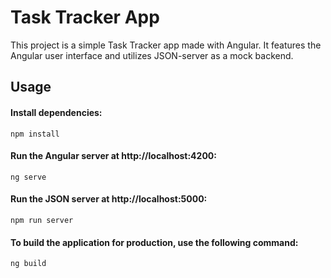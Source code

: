 # Task Tracker App

This project is a simple Task Tracker app made with Angular. It features the Angular user interface and utilizes JSON-server as a mock backend.

## Usage

#### Install dependencies:

```
npm install
```

#### Run the Angular server at http://localhost:4200:

```
ng serve
```

#### Run the JSON server at http://localhost:5000:

```
npm run server
```

#### To build the application for production, use the following command:

```
ng build
```
